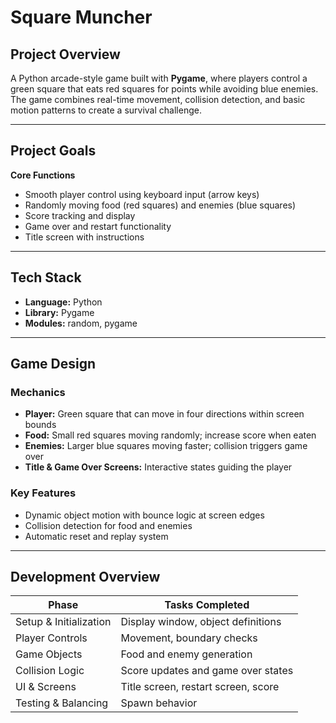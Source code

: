 # Square Muncher

## Project Overview

A Python arcade-style game built with **Pygame**, where players control a green square that eats red squares for points while avoiding blue enemies. The game combines real-time movement, collision detection, and basic motion patterns to create a survival challenge.

---

## Project Goals

**Core Functions**

* Smooth player control using keyboard input (arrow keys)
* Randomly moving food (red squares) and enemies (blue squares)
* Score tracking and display
* Game over and restart functionality
* Title screen with instructions

---

## Tech Stack

* **Language:** Python
* **Library:** Pygame
* **Modules:** random, pygame

---

## Game Design

### Mechanics

* **Player:** Green square that can move in four directions within screen bounds
* **Food:** Small red squares moving randomly; increase score when eaten
* **Enemies:** Larger blue squares moving faster; collision triggers game over
* **Title & Game Over Screens:** Interactive states guiding the player

### Key Features

* Dynamic object motion with bounce logic at screen edges
* Collision detection for food and enemies
* Automatic reset and replay system

---

## Development Overview

| Phase                  | Tasks Completed                     |
| ---------------------- | ----------------------------------- |
| Setup & Initialization | Display window, object definitions  |
| Player Controls        | Movement, boundary checks           |
| Game Objects           | Food and enemy generation           |
| Collision Logic        | Score updates and game over states  |
| UI & Screens           | Title screen, restart screen, score |
| Testing & Balancing    | Spawn behavior                      |
